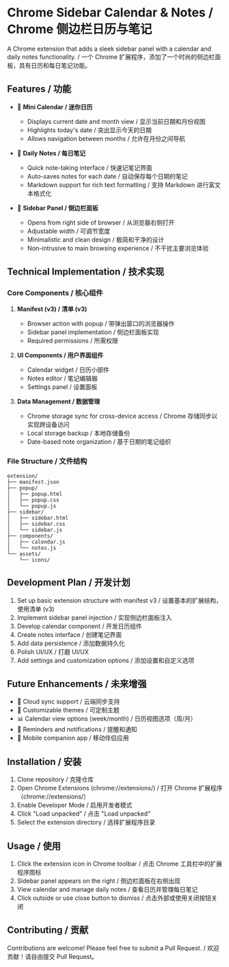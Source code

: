 # Chrome Sidebar Calendar & Notes / Chrome 侧边栏日历与笔记

A Chrome extension that adds a sleek sidebar panel with a calendar and daily notes functionality. / 一个 Chrome 扩展程序，添加了一个时尚的侧边栏面板，具有日历和每日笔记功能。

## Features / 功能

- 📅 **Mini Calendar / 迷你日历**
  - Displays current date and month view / 显示当前日期和月份视图
  - Highlights today's date / 突出显示今天的日期
  - Allows navigation between months / 允许在月份之间导航

- 📝 **Daily Notes / 每日笔记**
  - Quick note-taking interface / 快速记笔记界面
  - Auto-saves notes for each date / 自动保存每个日期的笔记
  - Markdown support for rich text formatting / 支持 Markdown 进行富文本格式化

- 🎯 **Sidebar Panel / 侧边栏面板**
  - Opens from right side of browser / 从浏览器右侧打开
  - Adjustable width / 可调节宽度
  - Minimalistic and clean design / 极简和干净的设计
  - Non-intrusive to main browsing experience / 不干扰主要浏览体验

## Technical Implementation / 技术实现

### Core Components / 核心组件

1. **Manifest (v3) / 清单 (v3)**
   - Browser action with popup / 带弹出窗口的浏览器操作
   - Sidebar panel implementation / 侧边栏面板实现
   - Required permissions / 所需权限

2. **UI Components / 用户界面组件**
   - Calendar widget / 日历小部件
   - Notes editor / 笔记编辑器
   - Settings panel / 设置面板

3. **Data Management / 数据管理**
   - Chrome storage sync for cross-device access / Chrome 存储同步以实现跨设备访问
   - Local storage backup / 本地存储备份
   - Date-based note organization / 基于日期的笔记组织

### File Structure / 文件结构

```
extension/
├── manifest.json
├── popup/
│   ├── popup.html
│   ├── popup.css
│   └── popup.js
├── sidebar/
│   ├── sidebar.html
│   ├── sidebar.css
│   └── sidebar.js
├── components/
│   ├── calendar.js
│   └── notes.js
└── assets/
    └── icons/
```

## Development Plan / 开发计划

1. Set up basic extension structure with manifest v3 / 设置基本的扩展结构，使用清单 (v3)
2. Implement sidebar panel injection / 实现侧边栏面板注入
3. Develop calendar component / 开发日历组件
4. Create notes interface / 创建笔记界面
5. Add data persistence / 添加数据持久化
6. Polish UI/UX / 打磨 UI/UX
7. Add settings and customization options / 添加设置和自定义选项

## Future Enhancements / 未来增强

- 🔄 Cloud sync support / 云端同步支持
- 🎨 Customizable themes / 可定制主题
- 📊 Calendar view options (week/month) / 日历视图选项（周/月）
- 🔔 Reminders and notifications / 提醒和通知
- 📱 Mobile companion app / 移动伴侣应用

## Installation / 安装

1. Clone repository / 克隆仓库
2. Open Chrome Extensions (chrome://extensions/) / 打开 Chrome 扩展程序（chrome://extensions/）
3. Enable Developer Mode / 启用开发者模式
4. Click "Load unpacked" / 点击 "Load unpacked"
5. Select the extension directory / 选择扩展程序目录

## Usage / 使用

1. Click the extension icon in Chrome toolbar / 点击 Chrome 工具栏中的扩展程序图标
2. Sidebar panel appears on the right / 侧边栏面板在右侧出现
3. View calendar and manage daily notes / 查看日历并管理每日笔记
4. Click outside or use close button to dismiss / 点击外部或使用关闭按钮关闭

## Contributing / 贡献

Contributions are welcome! Please feel free to submit a Pull Request. / 欢迎贡献！请自由提交 Pull Request。
